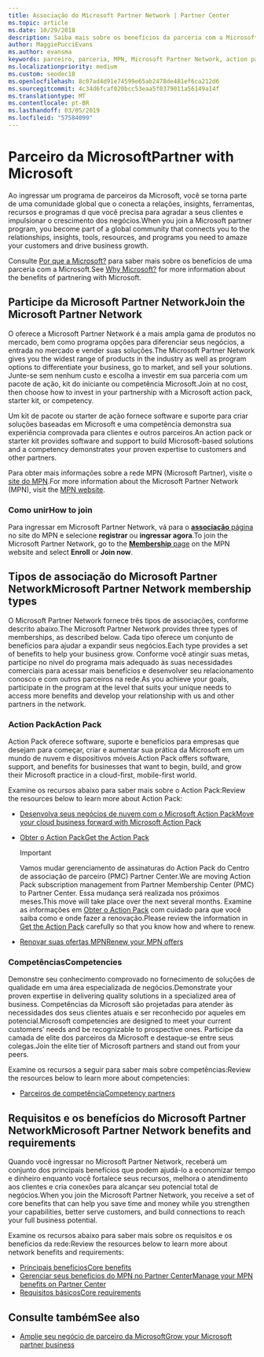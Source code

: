 ```yaml
---
title: Associação do Microsoft Partner Network | Partner Center
ms.topic: article
ms.date: 10/29/2018
description: Saiba mais sobre os benefícios da parceria com a Microsoft. O oferece a Microsoft Partner Network é a mais ampla gama de produtos no mercado, bem como programa opções para diferenciar seus negócios, a entrada no mercado e vender suas soluções.
author: MaggiePucciEvans
ms.author: evansma
keywords: parceiro, parceria, MPN, Microsoft Partner Network, action pack, MAPS, assinatura do action pack, benefícios, benefícios do MPN, associação, silver, gold, competências
ms.localizationpriority: medium
ms.custom: seodec18
ms.openlocfilehash: 8c07ad4d91e74599e65ab2478de481ef6ca212d6
ms.sourcegitcommit: 4c34d6fcaf020bcc53eaa5f0379011a56149a14f
ms.translationtype: MT
ms.contentlocale: pt-BR
ms.lasthandoff: 03/05/2019
ms.locfileid: "57584099"
---
```

# <a name="partner-with-microsoft"></a><span data-ttu-id="6e20d-105">Parceiro da Microsoft</span><span class="sxs-lookup"><span data-stu-id="6e20d-105">Partner with Microsoft</span></span>

<span data-ttu-id="6e20d-106">Ao ingressar um programa de parceiros da Microsoft, você se torna parte de uma comunidade global que o conecta a relações, insights, ferramentas, recursos e programas d que você precisa para agradar a seus clientes e impulsionar o crescimento dos negócios.</span><span class="sxs-lookup"><span data-stu-id="6e20d-106">When you join a Microsoft partner program, you become part of a global community that connects you to the relationships, insights, tools, resources, and programs you need to amaze your customers and drive business growth.</span></span>

<span data-ttu-id="6e20d-107">Consulte [Por que a Microsoft?](https://partner.microsoft.com/business-opportunities/why-microsoft) para saber mais sobre os benefícios de uma parceria com a Microsoft.</span><span class="sxs-lookup"><span data-stu-id="6e20d-107">See [Why Microsoft?](https://partner.microsoft.com/business-opportunities/why-microsoft) for more information about the benefits of partnering with Microsoft.</span></span> 

## <a name="join-the-microsoft-partner-network"></a><span data-ttu-id="6e20d-108">Participe da Microsoft Partner Network</span><span class="sxs-lookup"><span data-stu-id="6e20d-108">Join the Microsoft Partner Network</span></span>

<!-- 12/5/18 The content below was copied and pasted directly from the Membership page of the MPN site (https://partner.microsoft.com/en-us/membership)-->

<span data-ttu-id="6e20d-109">O oferece a Microsoft Partner Network é a mais ampla gama de produtos no mercado, bem como programa opções para diferenciar seus negócios, a entrada no mercado e vender suas soluções.</span><span class="sxs-lookup"><span data-stu-id="6e20d-109">The Microsoft Partner Network gives you the widest range of products in the industry as well as program options to differentiate your business, go to market, and sell your solutions.</span></span> <span data-ttu-id="6e20d-110">Junte-se sem nenhum custo e escolha a investir em sua parceria com um pacote de ação, kit do iniciante ou competência Microsoft.</span><span class="sxs-lookup"><span data-stu-id="6e20d-110">Join at no cost, then choose how to invest in your partnership with a Microsoft action pack, starter kit, or competency.</span></span>

<span data-ttu-id="6e20d-111">Um kit de pacote ou starter de ação fornece software e suporte para criar soluções baseadas em Microsoft e uma competência demonstra sua experiência comprovada para clientes e outros parceiros.</span><span class="sxs-lookup"><span data-stu-id="6e20d-111">An action pack or starter kit provides software and support to build Microsoft-based solutions and a competency demonstrates your proven expertise to customers and other partners.</span></span>

<span data-ttu-id="6e20d-112">Para obter mais informações sobre a rede MPN (Microsoft Partner), visite o [site do MPN](https://partner.microsoft.com/commercial).</span><span class="sxs-lookup"><span data-stu-id="6e20d-112">For more information about the Microsoft Partner Network (MPN), visit the [MPN website](https://partner.microsoft.com/commercial).</span></span>

### <a name="how-to-join"></a><span data-ttu-id="6e20d-113">Como unir</span><span class="sxs-lookup"><span data-stu-id="6e20d-113">How to join</span></span>

<span data-ttu-id="6e20d-114">Para ingressar em Microsoft Partner Network, vá para o [ **associação** página](https://partner.microsoft.com/membership) no site do MPN e selecione **registrar** ou **ingressar agora**.</span><span class="sxs-lookup"><span data-stu-id="6e20d-114">To join the Microsoft Partner Network, go to the [**Membership** page](https://partner.microsoft.com/membership) on the MPN website and select **Enroll** or **Join now**.</span></span>

## <a name="microsoft-partner-network-membership-types"></a><span data-ttu-id="6e20d-115">Tipos de associação do Microsoft Partner Network</span><span class="sxs-lookup"><span data-stu-id="6e20d-115">Microsoft Partner Network membership types</span></span>

<!-- 12/5/18 The content below was copied and pasted directly from the Membership pages of the MPN site (https://partner.microsoft.com/en-us/membership)-->

<span data-ttu-id="6e20d-116">O Microsoft Partner Network fornece três tipos de associações, conforme descrito abaixo.</span><span class="sxs-lookup"><span data-stu-id="6e20d-116">The Microsoft Partner Network provides three types of memberships, as described below.</span></span> <span data-ttu-id="6e20d-117">Cada tipo oferece um conjunto de benefícios para ajudar a expandir seus negócios.</span><span class="sxs-lookup"><span data-stu-id="6e20d-117">Each type provides a set of benefits to help your business grow.</span></span> <span data-ttu-id="6e20d-118">Conforme você atingir suas metas, participe no nível do programa mais adequado às suas necessidades comerciais para acessar mais benefícios e desenvolver seu relacionamento conosco e com outros parceiros na rede.</span><span class="sxs-lookup"><span data-stu-id="6e20d-118">As you achieve your goals, participate in the program at the level that suits your unique needs to access more benefits and develop your relationship with us and other partners in the network.</span></span>

### <a name="action-pack"></a><span data-ttu-id="6e20d-119">Action Pack</span><span class="sxs-lookup"><span data-stu-id="6e20d-119">Action Pack</span></span>

<span data-ttu-id="6e20d-120">Action Pack oferece software, suporte e benefícios para empresas que desejam para começar, criar e aumentar sua prática da Microsoft em um mundo de nuvem e dispositivos móveis.</span><span class="sxs-lookup"><span data-stu-id="6e20d-120">Action Pack offers software, support, and benefits for businesses that want to begin, build, and grow their Microsoft practice in a cloud-first, mobile-first world.</span></span> 

<span data-ttu-id="6e20d-121">Examine os recursos abaixo para saber mais sobre o Action Pack:</span><span class="sxs-lookup"><span data-stu-id="6e20d-121">Review the resources below to learn more about Action Pack:</span></span>

- [<span data-ttu-id="6e20d-122">Desenvolva seus negócios de nuvem com o Microsoft Action Pack</span><span class="sxs-lookup"><span data-stu-id="6e20d-122">Move your cloud business forward with Microsoft Action Pack</span></span>](https://partner.microsoft.com/membership/action-pack)
- [<span data-ttu-id="6e20d-123">Obter o Action Pack</span><span class="sxs-lookup"><span data-stu-id="6e20d-123">Get the Action Pack</span></span>](mpn-get-action-pack.md)
  
    >[!IMPORTANT]
    ><span data-ttu-id="6e20d-124">Vamos mudar gerenciamento de assinaturas do Action Pack do Centro de associação de parceiro (PMC) Partner Center.</span><span class="sxs-lookup"><span data-stu-id="6e20d-124">We are moving Action Pack subscription management from Partner Membership Center (PMC) to Partner Center.</span></span> <span data-ttu-id="6e20d-125">Essa mudança será realizada nos próximos meses.</span><span class="sxs-lookup"><span data-stu-id="6e20d-125">This move will take place over the next several months.</span></span> <span data-ttu-id="6e20d-126">Examine as informações em [Obter o Action Pack](mpn-get-action-pack.md) com cuidado para que você saiba como e onde fazer a renovação.</span><span class="sxs-lookup"><span data-stu-id="6e20d-126">Please review the information in [Get the Action Pack](mpn-get-action-pack.md) carefully so that you know how and where to renew.</span></span>  

- [<span data-ttu-id="6e20d-127">Renovar suas ofertas MPN</span><span class="sxs-lookup"><span data-stu-id="6e20d-127">Renew your MPN offers</span></span>](renew-mpn-offers.md)

### <a name="competencies"></a><span data-ttu-id="6e20d-128">Competências</span><span class="sxs-lookup"><span data-stu-id="6e20d-128">Competencies</span></span>

<span data-ttu-id="6e20d-129">Demonstre seu conhecimento comprovado no fornecimento de soluções de qualidade em uma área especializada de negócios.</span><span class="sxs-lookup"><span data-stu-id="6e20d-129">Demonstrate your proven expertise in delivering quality solutions in a specialized area of business.</span></span> <span data-ttu-id="6e20d-130">Competências da Microsoft são projetadas para atender às necessidades dos seus clientes atuais e ser reconhecido por aqueles em potencial.</span><span class="sxs-lookup"><span data-stu-id="6e20d-130">Microsoft competencies are designed to meet your current customers’ needs and be recognizable to prospective ones.</span></span> <span data-ttu-id="6e20d-131">Participe da camada de elite dos parceiros da Microsoft e destaque-se entre seus colegas.</span><span class="sxs-lookup"><span data-stu-id="6e20d-131">Join the elite tier of Microsoft partners and stand out from your peers.</span></span>

<span data-ttu-id="6e20d-132">Examine os recursos a seguir para saber mais sobre competências:</span><span class="sxs-lookup"><span data-stu-id="6e20d-132">Review the resources below to learn more about competencies:</span></span>

- [<span data-ttu-id="6e20d-133">Parceiros de competência</span><span class="sxs-lookup"><span data-stu-id="6e20d-133">Competency partners</span></span>](https://partner.microsoft.com/membership/competencies)

## <a name="microsoft-partner-network-benefits-and-requirements"></a><span data-ttu-id="6e20d-134">Requisitos e os benefícios do Microsoft Partner Network</span><span class="sxs-lookup"><span data-stu-id="6e20d-134">Microsoft Partner Network benefits and requirements</span></span>

<span data-ttu-id="6e20d-135">Quando você ingressar no Microsoft Partner Network, receberá um conjunto dos principais benefícios que podem ajudá-lo a economizar tempo e dinheiro enquanto você fortalece seus recursos, melhora o atendimento aos clientes e cria conexões para alcançar seu potencial total de negócios.</span><span class="sxs-lookup"><span data-stu-id="6e20d-135">When you join the Microsoft Partner Network, you receive a set of core benefits that can help you save time and money while you strengthen your capabilities, better serve customers, and build connections to reach your full business potential.</span></span>

<span data-ttu-id="6e20d-136">Examine os recursos abaixo para saber mais sobre os requisitos e os benefícios da rede:</span><span class="sxs-lookup"><span data-stu-id="6e20d-136">Review the resources below to learn more about network benefits and requirements:</span></span>

- [<span data-ttu-id="6e20d-137">Principais benefícios</span><span class="sxs-lookup"><span data-stu-id="6e20d-137">Core benefits</span></span>](https://partner.microsoft.com/en-us/membership/core-benefits#simple-tab-content-1)
- [<span data-ttu-id="6e20d-138">Gerenciar seus benefícios do MPN no Partner Center</span><span class="sxs-lookup"><span data-stu-id="6e20d-138">Manage your MPN benefits on Partner Center</span></span>](manage-your-partner-network-benefits.md)
- [<span data-ttu-id="6e20d-139">Requisitos básicos</span><span class="sxs-lookup"><span data-stu-id="6e20d-139">Core requirements</span></span>](https://partner.microsoft.com/en-us/membership/core-benefits#simple-tab-content-2)

## <a name="see-also"></a><span data-ttu-id="6e20d-140">Consulte também</span><span class="sxs-lookup"><span data-stu-id="6e20d-140">See also</span></span>
- [<span data-ttu-id="6e20d-141">Amplie seu negócio de parceiro da Microsoft</span><span class="sxs-lookup"><span data-stu-id="6e20d-141">Grow your Microsoft partner business</span></span>](grow-your-business.md)
